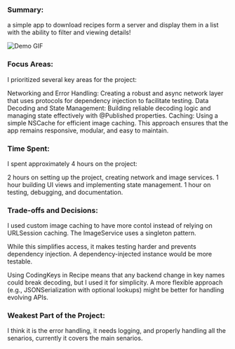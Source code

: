 ### Summary:
a simple app to download recipes form a server and display them in a list with the ability to filter and viewing details!

![Demo GIF](https://media4.giphy.com/media/v1.Y2lkPTc5MGI3NjExbjZjYWdmcTcwb3dmdzQxZ3VzMGh6anFwMXc0NWc4ZXQ4bzg5bWwweCZlcD12MV9pbnRlcm5hbF9naWZfYnlfaWQmY3Q9Zw/i1vJ0B5Mgyw68B0vmm/giphy.gif)

### Focus Areas: 
I prioritized several key areas for the project:

Networking and Error Handling: Creating a robust and async network layer that uses protocols for dependency injection to facilitate testing. 
Data Decoding and State Management: Building reliable decoding logic and managing state effectively with @Published properties.
Caching: Using a simple NSCache for efficient image caching.
This approach ensures that the app remains responsive, modular, and easy to maintain.

### Time Spent:
I spent approximately 4 hours on the project:

2 hours on setting up the project, creating network and image services.
1 hour building UI views and implementing state management.
1 hour on testing, debugging, and documentation.

### Trade-offs and Decisions:
I used custom image caching to have more contol instead of relying on URLSession caching.
The ImageService uses a singleton pattern.

While this simplifies access, it makes testing harder and prevents dependency injection. 
A dependency-injected instance would be more testable.

Using CodingKeys in Recipe means that any backend change in key names could break decoding, but I used it for simplicity.
A more flexible approach (e.g., JSONSerialization with optional lookups) might be better for handling evolving APIs.

### Weakest Part of the Project:
I think it is the error handling, it needs logging, and properly handling all the senarios, currently it covers the main senarios.

